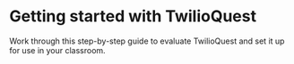 # Getting started with TwilioQuest

Work through this step-by-step guide to evaluate TwilioQuest and set it up for use in your classroom.


